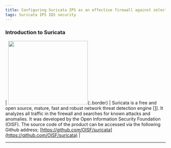 ```yaml
---
title: Configuring Suricata IPS as an effective firewall against selected security risks
tags: Suricata IPS IDS security
---
```

### Introduction to Suricata

| [<img src="https://openisf.files.wordpress.com/2015/05/suricata_logo.jpg" width="250" height="200" />](https://openisf.files.wordpress.com/2015/05/suricata_logo.jpg){:.border} | Suricata is a free and open source, mature, fast and robust network threat detection engine [[1](https://suricata-ids.org/)]. It analyzes all traffic in the firewall and searches for known attacks and anomalies. It was developed by the Open Information Security Foundation (OISF). The source code of the product can be accessed via the following Github address;
[https://github.com/OISF/suricata](https://github.com/OISF/suricata) |


---
